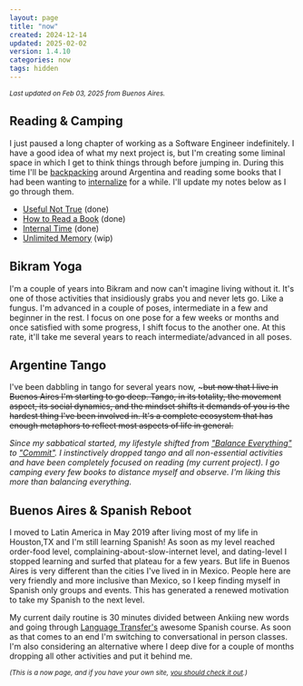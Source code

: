 ```yaml
---
layout: page
title: "now"
created: 2024-12-14
updated: 2025-02-02
version: 1.4.10
categories: now
tags: hidden
---
```

<script src="./oneko.js"></script>

<small>_Last updated on Feb 03, 2025 from Buenos Aires._</small>

## Reading & Camping

I just paused a long chapter of working as a Software Engineer indefinitely. I have a good idea of what my next project is, but I'm creating some liminal space in which I get to think things through before jumping in. During this time I'll be [backpacking](/camping-sierra-de-la-ventana.html) around Argentina and reading some books that I had been wanting to [internalize](/books/how-to-read-a-book) for a while. I'll update my notes below as I go through them.

- [Useful Not True](/books/useful-not-true) (done)
- [How to Read a Book](/books/how-to-read-a-book) (done)
- [Internal Time](/books/internal-time) (done)
- [Unlimited Memory](/books/unlimited-memory) (wip)

## Bikram Yoga

I'm a couple of years into Bikram and now can't imagine living without it. It's one of those activities that insidiously grabs you and never lets go. Like a fungus. I'm advanced in a couple of poses, intermediate in a few and beginner in the rest. I focus on one pose for a few weeks or months and once satisfied with some progress, I shift focus to the another one. At this rate, it'll take me several years to reach intermediate/advanced in all poses.

## Argentine Tango

I've been dabbling in tango for several years now, ~~~but now that I live in Buenos Aires I'm starting to go deep. Tango, in its totality, the movement aspect, its social dynamics, and the mindset shifts it demands of you is the hardest thing I've been involved in. It's a complete ecosystem that has enough metaphors to reflect most aspects of life in general.~~

_Since my sabbatical started, my lifestyle shifted from ["Balance Everything"](https://sive.rs/htl27) to ["Commit"](https://sive.rs/htl02). I instinctively dropped tango and all non-essential activities and have been completely focused on reading (my current project). I go camping every few books to distance myself and observe. I'm liking this more than balancing everything._

## Buenos Aires & Spanish Reboot

I moved to Latin America in May 2019 after living most of my life in Houston,TX and I'm still learning Spanish! As soon as my level reached order-food level, complaining-about-slow-internet level, and dating-level I stopped learning and surfed that plateau for a few years. But life in Buenos Aires is very different than the cities I've lived in in Mexico. People here are very friendly and more inclusive than Mexico, so I keep finding myself in Spanish only groups and events. This has generated a renewed motivation to take my Spanish to the next level.

My current daily routine is 30 minutes divided between Ankiing new words and going through [Language Transfer's](https://www.languagetransfer.org/) awesome Spanish course. As soon as that comes to an end I'm switching to conversational in person classes. I'm also considering an alternative where I deep dive for a couple of months dropping all other activities and put it behind me.

<small>_(This is a now page, and if you have your own site, [you should check it out](https://nownownow.com/about).)_</small>
